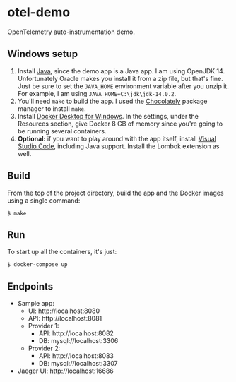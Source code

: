 # otel-demo

OpenTelemetry auto-instrumentation demo.

## Windows setup

1. Install [Java](https://jdk.java.net/14/), since the demo app is a Java app. I am using OpenJDK 14. Unfortunately Oracle makes you install it from a zip file, but that's fine. Just be sure to set the `JAVA_HOME` environment variable after you unzip it. For example, I am using `JAVA_HOME=C:\jdk\jdk-14.0.2`.
2. You'll need `make` to build the app. I used the [Chocolately](https://chocolatey.org/) package manager to install `make`.
3. Install [Docker Desktop for Windows](https://hub.docker.com/editions/community/docker-ce-desktop-windows/plans/docker-ce-desktop-windows-tier?tab=instructions). In the settings, under the Resources section, give Docker 8 GB of memory since you're going to be running several containers.
4. **Optional:** if you want to play around with the app itself, install [Visual Studio Code](https://code.visualstudio.com/), including Java support. Install the Lombok extension as well.

## Build

From the top of the project directory, build the app and the Docker images using a single command:

```
$ make
```

## Run

To start up all the containers, it's just:

```
$ docker-compose up
```

## Endpoints

- Sample app:
  - UI: http://localhost:8080
  - API: http://localhost:8081
  - Provider 1:
    - API: http://localhost:8082
    - DB: mysql://localhost:3306
  - Provider 2:
    - API: http://localhost:8083
    - DB: mysql://localhost:3307
- Jaeger UI: http://localhost:16686
